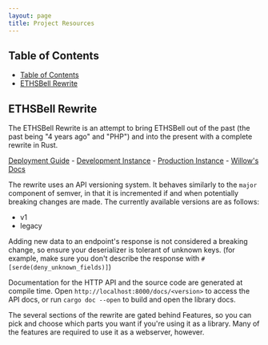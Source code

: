 ```yaml
---
layout: page
title: Project Resources
---
```


## Table of Contents
- [Table of Contents](#table-of-contents)
- [ETHSBell Rewrite](#ethsbell-rewrite)

## ETHSBell Rewrite

The ETHSBell Rewrite is an attempt to bring ETHSBell out of the past (the past being "4 years ago" and "PHP") and into the present with a complete rewrite in Rust.

[Deployment Guide](https://github.com/chromezoneeths/ethsbell-rewrite/#deployment) - 
[Development Instance](https://bell-dev.wolo.dev) - 
[Production Instance](https://ethsbell.app) - 
[Willow's Docs](https://github.com/chromezoneeths/ethsbell-rewrite/wiki/WillowsDocs)

The rewrite uses an API versioning system. It behaves similarly to the `major` component of semver, in that it is incremented if and when potentially breaking changes are made. The currently available versions are as follows:
* v1
* legacy

Adding new data to an endpoint's response is not considered a breaking change, so ensure your deserializer is tolerant of unknown keys. (for example, make sure you don't describe the response with `#[serde(deny_unknown_fields)]`)

Documentation for the HTTP API and the source code are generated at compile time. Open `http://localhost:8000/docs/<version>` to access the API docs, or run `cargo doc --open` to build and open the library docs.

The several sections of the rewrite are gated behind Features, so you can pick and choose which parts you want if you're using it as a library. Many of the features are required to use it as a webserver, however.
